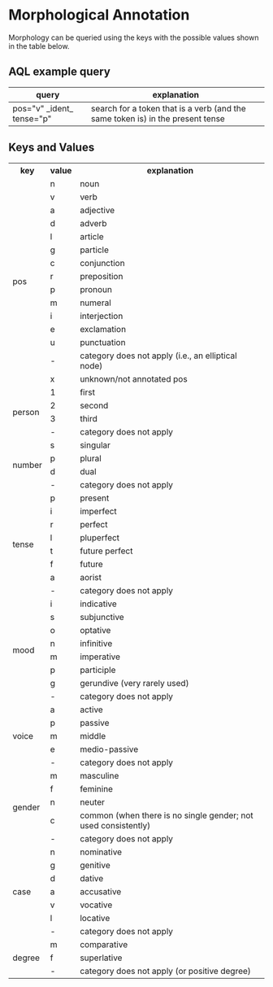 # Morphological Annotation

Morphology can be queried using the keys with the possible
values shown in the table below. 

## AQL example query

|query|explanation|
|-----|-----------|
|pos="v" \_ident\_ tense="p"|search for a token that is a verb (and the same token is) in the present tense

## Keys and Values

<table>
  <tr>
    <th>key</th>
    <th>value</th>
    <th>explanation</th>
  </tr>
  <tr>
    <td rowspan="15">pos</td>
    <td>n</td>
    <td>noun</td>

  </tr>
  <tr>
    <td>v</td>
    <td>verb</td>

  </tr>
  <tr>
    <td>a</td>
    <td>adjective</td>

  </tr>
  <tr>
    <td>d</td>
    <td>adverb</td>

  </tr>
  <tr>
    <td>l</td>
    <td>article</td>
  </tr>
  <tr>
    <td>g</td>
    <td>particle</td>
  </tr>
  <tr>
    <td>c</td>
    <td>conjunction</td>
  </tr>
  <tr>
    <td>r</td>
    <td>preposition</td>
  </tr>
  <tr>
    <td>p</td>
    <td>pronoun</td>
  </tr>
  <tr>
    <td>m</td>
    <td>numeral</td>
  </tr>
  <tr>
    <td>i</td>
    <td>interjection</td>
  </tr>
  <tr>
    <td>e</td>
    <td>exclamation</td>
  </tr>
  <tr>
    <td>u</td>
    <td>punctuation</td>
  </tr>
  <tr>
    <td>-</td>
    <td>category does not apply (i.e., an elliptical node)</td>
  </tr>
  <tr>
    <td>x</td>
    <td>unknown/not annotated pos</td>
  </tr>

  <tr>
    <td rowspan="4">person</td>
    <td>1</td>
    <td>first</td>

  </tr>
  <tr>
    <td>2</td>
    <td>second</td>

  </tr>
  <tr>
    <td>3</td>
    <td>third</td>

  </tr>
  <tr>
    <td>-</td>
    <td>category does not apply</td>
  </tr>

  <tr>
    <td rowspan="4">number</td>
    <td>s</td>
    <td>singular</td>

  </tr>
  <tr>
    <td>p</td>
    <td>plural</td>

  </tr>
  <tr>
    <td>d</td>
    <td>dual</td>
  </tr>
  <tr>
    <td>-</td>
    <td>category does not apply</td>
  </tr>



  <tr>
    <td rowspan="8">tense</td>
    <td>p</td>
    <td>present</td>

  </tr>
  <tr>
    <td>i</td>
    <td>imperfect</td>

  </tr>
  <tr>
    <td>r</td>
    <td>perfect</td>
  </tr>
  <tr>
    <td>l</td>
    <td>pluperfect</td>
  </tr>
  <tr>
    <td>t</td>
    <td>future perfect</td>

  </tr>
  <tr>
    <td>f</td>
    <td>future</td>
  </tr>
  <tr>
    <td>a</td>
    <td>aorist</td>
  </tr>
  <tr>
    <td>-</td>
    <td>category does not apply</td>
  </tr>


  <tr>
    <td rowspan="8">mood</td>
    <td>i</td>
    <td>indicative</td>
  </tr>
  <tr>
    <td>s</td>
    <td>subjunctive</td>
  </tr>
  <tr>
    <td>o</td>
    <td>optative</td>
  </tr>
  <tr>
    <td>n</td>
    <td>infinitive</td>
  </tr>
  <tr>
    <td>m</td>
    <td>imperative</td>
  </tr>
  <tr>
    <td>p</td>
    <td>participle</td>
  </tr>
  <tr>
    <td>g</td>
    <td>gerundive (very rarely used)</td>
  </tr>
  <tr>
    <td>-</td>
    <td>category does not apply</td>
  </tr>

  <tr>
    <td rowspan="5">voice</td>
    <td>a</td>
    <td>active</td>
  </tr>
  <tr>
    <td>p</td>
    <td>passive</td>
  </tr>
  <tr>
    <td>m</td>
    <td>middle</td>
  </tr>
  <tr>
    <td>e</td>
    <td>medio-passive</td>
  </tr>
  <tr>
    <td>-</td>
    <td>category does not apply</td>
  </tr>

  <tr>
    <td rowspan="5">gender</td>
    <td>m</td>
    <td>masculine</td>
  </tr>
  <tr>
    <td>f</td>
    <td>feminine</td>
  </tr>
  <tr>
    <td>n</td>
    <td>neuter</td>
  </tr>
  <tr>
    <td>c</td>
    <td>common (when there is no single gender; not used consistently)</td>
  </tr>
  <tr>
    <td>-</td>
    <td>category does not apply</td>
  </tr>

  <tr>
    <td rowspan="7">case</td>
    <td>n</td>
    <td>nominative</td>
  </tr>
  <tr>
    <td>g</td>
    <td>genitive</td>
  </tr>
  <tr>
    <td>d</td>
    <td>dative</td>
  </tr>
  <tr>
    <td>a</td>
    <td>accusative</td>
  </tr>
  <tr>
    <td>v</td>
    <td>vocative</td>
</tr>
  <tr>
    <td>l</td>
    <td>locative</td>
  </tr>
  <tr>
    <td>-</td>
    <td>category does not apply</td>
  </tr>

  <tr>
    <td rowspan="3">degree</td>
    <td>m</td>
    <td>comparative</td>
  </tr>
  <tr>
    <td>f</td>
    <td>superlative</td>
  </tr>
  <tr>
    <td>-</td>
    <td>category does not apply (or positive degree)</td>
  </tr>
</table>


